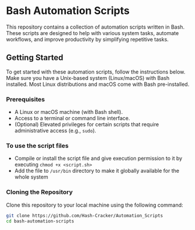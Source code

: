 # Bash Automation Scripts

This repository contains a collection of automation scripts written in Bash. These scripts are designed to help with various system tasks, automate workflows, and improve productivity by simplifying repetitive tasks.


## Getting Started

To get started with these automation scripts, follow the instructions below. Make sure you have a Unix-based system (Linux/macOS) with Bash installed. Most Linux distributions and macOS come with Bash pre-installed.

### Prerequisites

- A Linux or macOS machine (with Bash shell).
- Access to a terminal or command line interface.
- (Optional) Elevated privileges for certain scripts that require administrative access (e.g., `sudo`).

### To use the script files
- Compile or install the script file and give execution permission to it by executing `chmod +x <script.sh>`
- Add the file to `/usr/bin` directory to make it globally available for the whole system

### Cloning the Repository

Clone this repository to your local machine using the following command:

```bash
git clone https://github.com/Hash-Cracker/Automation_Scripts
cd bash-automation-scripts
```
